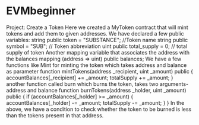 # EVMbeginner
Project: Create a Token
Here we created a MyToken contract that will mint tokens and add them to given addresses.
We have declared a few public variables:
 string public token = "SUBSTANCE";  //Token name
 string public symbol = "SUB";   // Token abbreviation
 uint public total_supply = 0;  // total supply of token
Another mapping variable that associates the address with the balances
 mapping (address => uint) public balances;
We have a few functions like Mint for minting the token which takes address and balance as parameter
  function mintTokens(address _recipient, uint _amount) public {
        accountBalances[_recipient] += _amount;
        totalSupply += _amount;
    }
  another function called burn which burns the token, takes two arguments- address and balance
   function burnTokens(address _holder, uint _amount) public {
        if (accountBalances[_holder] >= _amount) {
            accountBalances[_holder] -= _amount;
            totalSupply -= _amount;
        }
    }
    In the above, we have a condition to check whether the token to be burned is less than the tokens present in that address.
